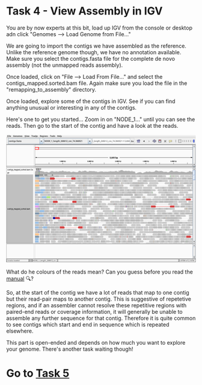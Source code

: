 # Task 4 - View Assembly in IGV

You are by now experts at this bit, load up IGV from the console or desktop adn click "Genomes --> Load Genome from File..."

We are going to import the contigs we have assembled as the reference. Unlike the reference genome though, we have no annotation available. Make sure you select the contigs.fasta file for
the complete de novo assembly (not the unmapped reads assembly).

Once loaded, click on "File --> Load From File..." and select the contigs_mapped.sorted.bam file. Again make sure you load the file in the "remapping_to_assembly" directory.

Once loaded, explore some of the contigs in IGV. See if you can find anything unusual or interesting  in any of the contigs.

Here's one to get you started... Zoom in on "NODE_1..." until you can see the reads. Then go to the start of the contig and have a look at the reads.

![igv](https://github.com/guyleonard/genomics_adventure/blob/f1b57822f13e31cfab917e3e9291176a1e705f3a/chapter_4/images/chapter_4_task_4_image_1.png)

What do he colours of the reads mean? Can you guess before you read the [manual](https://software.broadinstitute.org/software/igv/interpreting_insert_size) 🔍?

So, at the start of the contig we have a lot of reads that map to one contig but their read-pair maps to another contig. This is suggestive of repetetive regions, and if an assembler cannot resolve these repetitive regions with paired-end reads or coverage information, it will generally be unable to assemble any further sequence for that contig. Therefore it is quite common to see contigs which start and end in sequence which is repeated elsewhere.

This part is open-ended and depends on how much you want to explore your genome. There's another task waiting though!

# Go to [Task 5](https://github.com/guyleonard/genomics_adventure/blob/release/chapter_4/task_5.md)
